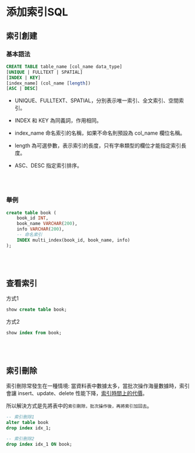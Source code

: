 # 添加索引SQL

## 索引創建

### 基本語法
```sql
CREATE TABLE table_name [col_name data_type]
[UNIQUE | FULLTEXT | SPATIAL] 
[INDEX | KEY] 
[index_name] (col_name [length]) 
[ASC | DESC]
```

* UNIQUE、FULLTEXT、SPATIAL，分別表示唯一索引、全文索引、空間索引。

* INDEX 和 KEY 為同義詞，作用相同。

* index_name 命名索引的名稱，如果不命名則預設為 col_name 欄位名稱。

* length 為可選參數，表示索引的長度，只有字串類型的欄位才能指定索引長度。

* ASC、DESC 指定索引排序。

<br/>

<br/>

### 舉例

```sql
create table book (
    book_id INT,
    book_name VARCHAR(200),
    info VARCHAR(200),
    -- 命名索引
    INDEX multi_index(book_id, book_name, info)
);
```

<br/>

<br/>

## 查看索引

方式1
```sql
show create table book;
```

方式2
```sql
show index from book;
```

<br/>

<br/>

## 索引刪除

索引刪除常發生在一種情境: 當資料表中數據太多，當批次操作海量數據時，索引會讓 insert、update、delete 性能下降，[索引時間上的代價](./05_索引_2.md#索引的代價)。

所以解決方式是先將表中的`索引刪除，批次操作後，再將索引加回去`。


```sql
-- 索引刪除1
alter table book
drop index idx_1;

-- 索引刪除2
drop index idx_1 ON book;
```

<br/>

<br/>





